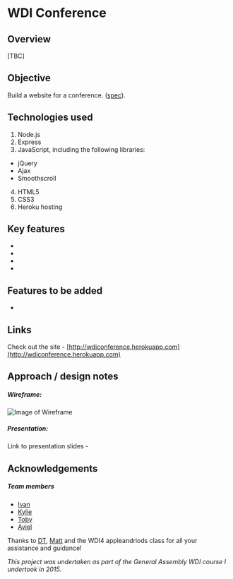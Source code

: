 # WDI Conference

## Overview

[TBC]

## Objective

Build a website for a conference. ([spec](https://github.com/mattswann/WDI4_conf/blob/master/conf-doc.md)).

## Technologies used

1. Node.js
2. Express
3. JavaScript, including the following libraries:
  - jQuery
  - Ajax
  - Smoothscroll
4. HTML5
5. CSS3
6. Heroku hosting

## Key features

-
-
-
-

## Features to be added

-

## Links

Check out the site - [http://wdiconference.herokuapp.com](http://wdiconference.herokuapp.com)

## Approach / design notes

##### Wireframe:

![Image of Wireframe]()

##### Presentation:

Link to presentation slides -

## Acknowledgements

##### Team members

- [Ivan](https://github.com/ivanyapeter)
- [Kylie](https://github.com/kksy)
- [Toby](https://github.com/fyrdmen)
- [Aviel](https://github.com/avielgoh)

Thanks to [DT](https://github.com/epoch), [Matt](https://github.com/mattswann) and the WDI4 appleandriods class for all your assistance and guidance!

*This project was undertaken as part of the General Assembly WDI course I undertook in 2015.*
